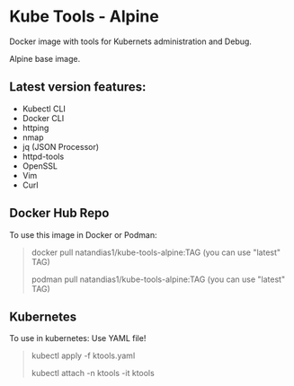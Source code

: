 # Kube Tools - Alpine

Docker image with tools for Kubernets administration and Debug.

Alpine base image.

## Latest version features:

+ Kubectl CLI
+ Docker CLI
+ httping
+ nmap
+ jq (JSON Processor)
+ httpd-tools
+ OpenSSL
+ Vim
+ Curl

## Docker Hub Repo

To use this image in Docker or Podman:

> docker pull natandias1/kube-tools-alpine:TAG (you can use "latest" TAG)
>
> podman pull natandias1/kube-tools-alpine:TAG (you can use "latest" TAG) 

## Kubernetes

To use in kubernetes: Use YAML file!

> kubectl apply -f ktools.yaml
>
> kubectl attach -n ktools -it ktools
